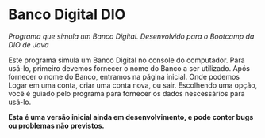 # Banco Digital DIO

*Programa que simula um Banco Digital. Desenvolvido para o Bootcamp da DIO de Java*

Este programa simula um Banco Digital no console do computador. Para usá-lo, primeiro devemos fornecer o nome do Banco a ser utilizado.
Após fornecer o nome do Banco, entramos na página inicial. Onde podemos Logar em uma conta, criar uma conta nova, ou sair. Escolhendo uma opção, você é guiado pelo programa para fornecer os dados nescessários para usá-lo.

**Esta é uma versão inicial ainda em desenvolvimento, e pode conter bugs ou problemas não previstos.**